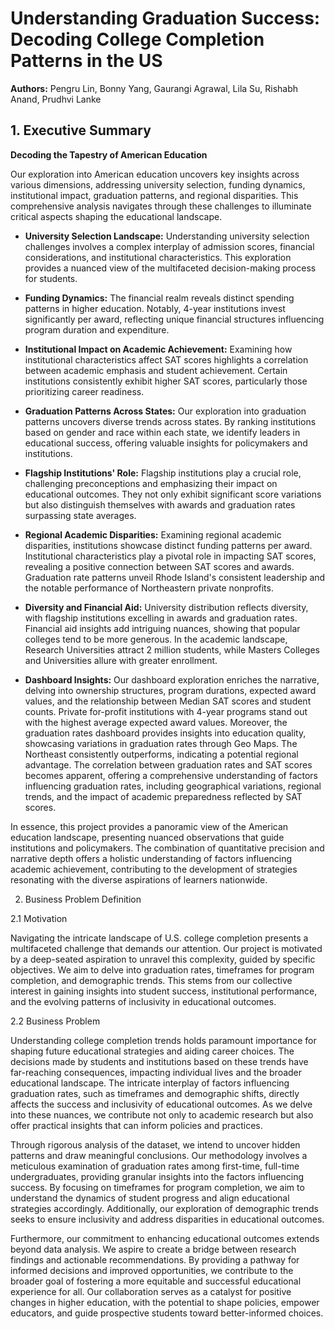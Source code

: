 # Understanding Graduation Success: Decoding College Completion Patterns in the US

**Authors:** Pengru Lin, Bonny Yang, Gaurangi Agrawal, Lila Su, Rishabh Anand, Prudhvi Lanke

## 1. Executive Summary

**Decoding the Tapestry of American Education**

Our exploration into American education uncovers key insights across various dimensions, addressing university selection, funding dynamics, institutional impact, graduation patterns, and regional disparities. This comprehensive analysis navigates through these challenges to illuminate critical aspects shaping the educational landscape.

- **University Selection Landscape:** Understanding university selection challenges involves a complex interplay of admission scores, financial considerations, and institutional characteristics. This exploration provides a nuanced view of the multifaceted decision-making process for students.

- **Funding Dynamics:** The financial realm reveals distinct spending patterns in higher education. Notably, 4-year institutions invest significantly per award, reflecting unique financial structures influencing program duration and expenditure.

- **Institutional Impact on Academic Achievement:** Examining how institutional characteristics affect SAT scores highlights a correlation between academic emphasis and student achievement. Certain institutions consistently exhibit higher SAT scores, particularly those prioritizing career readiness.

- **Graduation Patterns Across States:** Our exploration into graduation patterns uncovers diverse trends across states. By ranking institutions based on gender and race within each state, we identify leaders in educational success, offering valuable insights for policymakers and institutions.

- **Flagship Institutions' Role:** Flagship institutions play a crucial role, challenging preconceptions and emphasizing their impact on educational outcomes. They not only exhibit significant score variations but also distinguish themselves with awards and graduation rates surpassing state averages.

- **Regional Academic Disparities:** Examining regional academic disparities, institutions showcase distinct funding patterns per award. Institutional characteristics play a pivotal role in impacting SAT scores, revealing a positive connection between SAT scores and awards. Graduation rate patterns unveil Rhode Island's consistent leadership and the notable performance of Northeastern private nonprofits.

- **Diversity and Financial Aid:** University distribution reflects diversity, with flagship institutions excelling in awards and graduation rates. Financial aid insights add intriguing nuances, showing that popular colleges tend to be more generous. In the academic landscape, Research Universities attract 2 million students, while Masters Colleges and Universities allure with greater enrollment.

- **Dashboard Insights:** Our dashboard exploration enriches the narrative, delving into ownership structures, program durations, expected award values, and the relationship between Median SAT scores and student counts. Private for-profit institutions with 4-year programs stand out with the highest average expected award values. Moreover, the graduation rates dashboard provides insights into education quality, showcasing variations in graduation rates through Geo Maps. The Northeast consistently outperforms, indicating a potential regional advantage. The correlation between graduation rates and SAT scores becomes apparent, offering a comprehensive understanding of factors influencing graduation rates, including geographical variations, regional trends, and the impact of academic preparedness reflected by SAT scores.

In essence, this project provides a panoramic view of the American education landscape, presenting nuanced observations that guide institutions and policymakers. The combination of quantitative precision and narrative depth offers a holistic understanding of factors influencing academic achievement, contributing to the development of strategies resonating with the diverse aspirations of learners nationwide.

2. Business Problem Definition

2.1 Motivation

Navigating the intricate landscape of U.S. college completion presents a multifaceted challenge that demands our attention. Our project is motivated by a deep-seated aspiration to unravel this complexity, guided by specific objectives. We aim to delve into graduation rates, timeframes for program completion, and demographic trends. This stems from our collective interest in gaining insights into student success, institutional performance, and the evolving patterns of inclusivity in educational outcomes.

2.2 Business Problem

Understanding college completion trends holds paramount importance for shaping future educational strategies and aiding career choices. The decisions made by students and institutions based on these trends have far-reaching consequences, impacting individual lives and the broader educational landscape. The intricate interplay of factors influencing graduation rates, such as timeframes and demographic shifts, directly affects the success and inclusivity of educational outcomes. As we delve into these nuances, we contribute not only to academic research but also offer practical insights that can inform policies and practices.

Through rigorous analysis of the dataset, we intend to uncover hidden patterns and draw meaningful conclusions. Our methodology involves a meticulous examination of graduation rates among first-time, full-time undergraduates, providing granular insights into the factors influencing success. By focusing on timeframes for program completion, we aim to understand the dynamics of student progress and align educational strategies accordingly. Additionally, our exploration of demographic trends seeks to ensure inclusivity and address disparities in educational outcomes.

Furthermore, our commitment to enhancing educational outcomes extends beyond data analysis. We aspire to create a bridge between research findings and actionable recommendations. By providing a pathway for informed decisions and improved opportunities, we contribute to the broader goal of fostering a more equitable and successful educational experience for all. Our collaboration serves as a catalyst for positive changes in higher education, with the potential to shape policies, empower educators, and guide prospective students toward better-informed choices.
